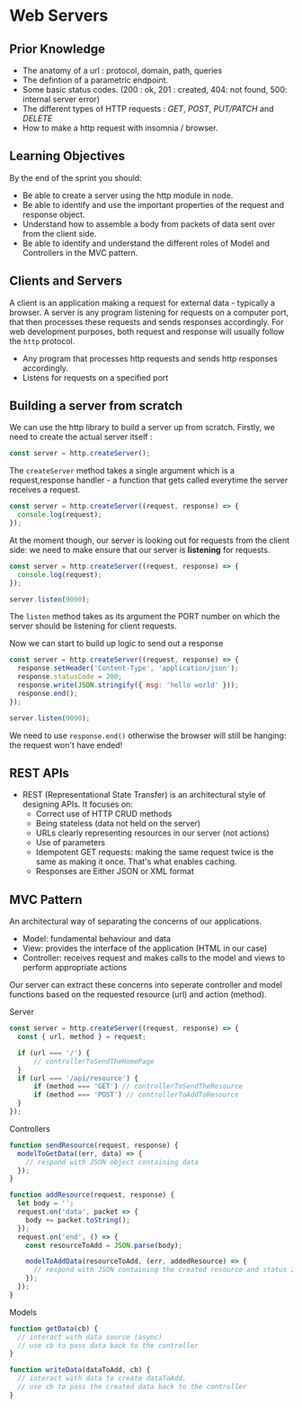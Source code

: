 # Web Servers

## Prior Knowledge

- The anatomy of a url : protocol, domain, path, queries
- The defintion of a parametric endpoint.
- Some basic status codes. (200 : ok, 201 : created, 404: not found, 500: internal server error)
- The different types of HTTP requests :
  _GET_, _POST_, _PUT/PATCH_ and _DELETE_
- How to make a http request with insomnia / browser.

## Learning Objectives

By the end of the sprint you should:

- Be able to create a server using the http module in node.
- Be able to identify and use the important properties of the request and response object.
- Understand how to assemble a body from packets of data sent over from the client side.
- Be able to identify and understand the different roles of Model and Controllers in the MVC pattern.

## Clients and Servers

A client is an application making a request for external data - typically a browser. A server is any program listening for requests on a computer port, that then processes these requests and sends responses accordingly. For web development purposes, both request and response will usually follow the `http` protocol.

- Any program that processes http requests and sends http responses accordingly.
- Listens for requests on a specified port

## Building a server from scratch

We can use the http library to build a server up from scratch.
Firstly, we need to create the actual server itself :

```js
const server = http.createServer();
```

The `createServer` method takes a single argument which is a request,response handler - a function that gets called everytime the server receives a request.

```js
const server = http.createServer((request, response) => {
  console.log(request);
});
```

At the moment though, our server is looking out for requests from the client side: we need to make ensure that our server is **listening** for requests.

```js
const server = http.createServer((request, response) => {
  console.log(request);
});

server.listen(9090);
```

The `listen` method takes as its argument the PORT number on which the server should be listening for client requests.

Now we can start to build up logic to send out a response

```js
const server = http.createServer((request, response) => {
  response.setHeader('Content-Type', 'application/json');
  response.statusCode = 200;
  response.write(JSON.stringify({ msg: 'hello world' }));
  response.end();
});

server.listen(9090);
```

We need to use `response.end()` otherwise the browser will still be hanging: the request won't have ended!

## REST APIs

- REST (Representational State Transfer) is an architectural style of designing APIs. It focuses on:
  - Correct use of HTTP CRUD methods
  - Being stateless (data not held on the server)
  - URLs clearly representing resources in our server (not actions)
  - Use of parameters
  - Idempotent GET requests: making the same request twice is the same as making it once. That's what enables caching.
  - Responses are Either JSON or XML format

## MVC Pattern

An architectural way of separating the concerns of our applications.

- Model: fundamental behaviour and data
- View: provides the interface of the application (HTML in our case)
- Controller: receives request and makes calls to the model and views to perform appropriate actions

Our server can extract these concerns into seperate controller and model functions based on the requested resource (url) and action (method).

Server

```js
const server = http.createServer((request, response) => {
  const { url, method } = request;

  if (url === '/') {
      // controllerToSendTheHomePage
  }
  if (url === '/api/resource') {
      if (method === 'GET') // controllerToSendTheResource
      if (method === 'POST') // controllerToAddToResource
  }
});
```

Controllers

```js
function sendResource(request, response) {
  modelToGetData((err, data) => {
    // respond with JSON object containing data
  });
}

function addResource(request, response) {
  let body = '';
  request.on('data', packet => {
    body += packet.toString();
  });
  request.on('end', () => {
    const resourceToAdd = JSON.parse(body);

    modelToAddData(resourceToAdd, (err, addedResource) => {
      // respond with JSON containing the created resource and status 201.
    });
  });
}
```

Models

```js
function getData(cb) {
  // interact with data source (async)
  // use cb to pass data back to the controller
}

function writeData(dataToAdd, cb) {
  // interact with data to create dataToAdd.
  // use cb to pass the created data back to the controller
}
```
